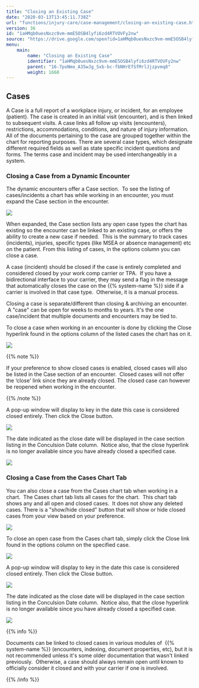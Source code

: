 ```yaml
---
title: "Closing an Existing Case"
date: "2020-03-13T13:45:11.738Z"
url: "functions/injury-care/case-management/closing-an-existing-case.html"
version: 36
id: "1aHMqb0uesNxzc9vm-mmE5OSB4lyfi6zd4RTVOVFy2nw"
source: "https://drive.google.com/open?id=1aHMqb0uesNxzc9vm-mmE5OSB4lyfi6zd4RTVOVFy2nw"
menu:
    main:
        name: "Closing an Existing Case"
        identifier: "1aHMqb0uesNxzc9vm-mmE5OSB4lyfi6zd4RTVOVFy2nw"
        parent: "16-7poNmo_A35wJg_Sxb-bc-fbNHrEfSfMrlJjzpvmq8"
        weight: 1660
---
```

## Cases

A Case is a full report of a workplace injury, or incident, for an employee (patient). The case is created in an initial visit (encounter), and is then linked to subsequent visits. A case links all follow up visits (encounters), restrictions, accommodations, conditions, and nature of injury information. All of the documents pertaining to the case are grouped together within the chart for reporting purposes. There are several case types, which designate different required fields as well as state specific incident questions and forms. The terms case and incident may be used interchangeably in a system.

### Closing a Case from a Dynamic Encounter

The dynamic encounters offer a Case section.  To see the listing of cases/incidents a chart has while working in an encounter, you must expand the Case section in the encounter.  



![](closing-an-existing-case.images/image4.png)



When expanded, the Case section lists any open case types the chart has existing so the encounter can be linked to an existing case, or offers the ability to create a new case if needed.  This is the summary to track cases (incidents), injuries, specific types (like MSEA or absence management) etc on the patient. From this listing of cases, in the options column you can close a case.

A case (incident) should be closed if the case is entirely completed and considered closed by your work comp carrier or TPA.  If you have a bidirectional interface to your carrier, they may send a flag in the message that automatically closes the case on the {{% system-name %}} side if a carrier is involved in that case type.  Otherwise, it is a manual process.

Closing a case is separate/different than closing & archiving an encounter.  A "case" can be open for weeks to months to years. It's the one case/incident that multiple documents and encounters may be tied to.

To close a case when working in an encounter is done by clicking the Close hyperlink found in the options column of the listed cases the chart has on it.



![](closing-an-existing-case.images/image6.png)



{{% note %}}

If your preference to show closed cases is enabled, closed cases will also be listed in the Case section of an encounter.  Closed cases will not offer the ‘close' link since they are already closed. The closed case can however be reopened when working in the encounter.

{{% /note %}}


A pop-up window will display to key in the date this case is considered closed entirely. Then click the Close button.



![](closing-an-existing-case.images/image3.png)



The date indicated as the close date will be displayed in the case section listing in the Conculsion Date column.  Notice also, that the close hyperlink is no longer available since you have already closed a specified case.



![](closing-an-existing-case.images/image1.png)

### Closing a Case from the Cases Chart Tab

You can also close a case from the Cases chart tab when working in a chart.  The Cases chart tab lists all cases for the chart.  This chart tab shows any and all open and closed cases.  It does not show any deleted cases. There is a "show/hide closed" button that will show or hide closed cases from your view based on your preference.



![](closing-an-existing-case.images/image2.png)



To close an open case from the Cases chart tab, simply click the Close link found in the options column on the specified case.



![](closing-an-existing-case.images/image5.png)



A pop-up window will display to key in the date this case is considered closed entirely. Then click the Close button.



![](closing-an-existing-case.images/image3.png)



The date indicated as the close date will be displayed in the case section listing in the Conculsion Date column.  Notice also, that the close hyperlink is no longer available since you have already closed a specified case.



![](closing-an-existing-case.images/image1.png)



{{% info %}}

Documents can be linked to closed cases in various modules of  {{% system-name %}} (encounters, indexing, document properties, etc), but it is not recommended unless it's some older documentation that wasn't linked previously.  Otherwise, a case should always remain open until known to officially consider it closed and with your carrier if one is involved.

{{% /info %}}


